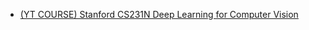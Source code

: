 - [(YT COURSE) Stanford CS231N Deep Learning for Computer Vision](https://www.youtube.com/playlist?list=PLoROMvodv4rOmsNzYBMe0gJY2XS8AQg16)